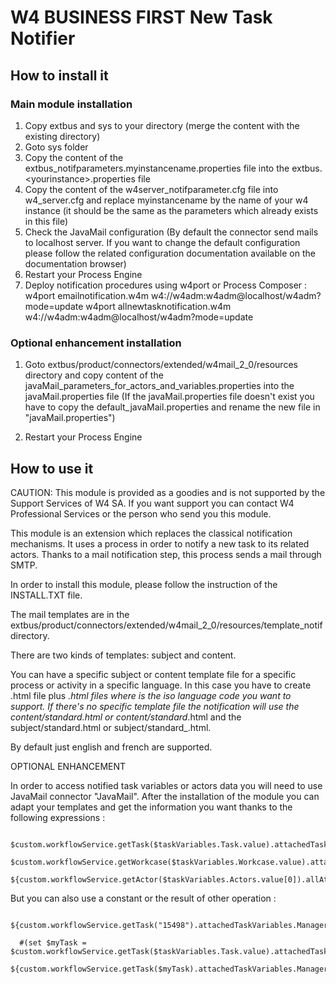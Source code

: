 # W4 BUSINESS FIRST New Task Notifier

## How to install it
### Main module installation

1. Copy extbus and sys to your <W4 home> directory (merge the content with the existing directory)
2. Goto sys folder 
  1. Copy the content of the extbus_notifparameters.myinstancename.properties file 
     into the extbus.\<yourinstance\>.properties file
  2. Copy the content of the w4server_notifparameter.cfg file into w4_server.cfg and replace myinstancename by the name of your w4 instance (it should be the same as the parameters which already exists in this file)
3. Check the JavaMail configuration (By default the connector send mails to localhost server. If you want to change the default configuration please follow the related configuration documentation available on the documentation browser)
4. Restart your Process Engine
5. Deploy notification procedures using w4port or Process Composer :
      w4port emailnotification.w4m w4://w4adm:w4adm@localhost/w4adm?mode=update
      w4port allnewtasknotification.w4m w4://w4adm:w4adm@localhost/w4adm?mode=update

### Optional enhancement installation

1. Goto extbus/product/connectors/extended/w4mail_2_0/resources directory and copy content of the javaMail_parameters_for_actors_and_variables.properties into the javaMail.properties file
  (If the javaMail.properties file doesn't exist you have to copy the default_javaMail.properties and rename the new file in "javaMail.properties")

2. Restart your Process Engine


## How to use it
CAUTION: This module is provided as a goodies and is not supported by the Support Services of W4 SA. 
If you want support you can contact W4 Professional Services or the person who send you this module.

This module is an extension which replaces the classical notification mechanisms.
It uses a process in order to notify a new task to its related actors.
Thanks to a mail notification step, this process sends a mail through SMTP.

In order to install this module, please follow the instruction of the INSTALL.TXT file.

The mail templates are in the extbus/product/connectors/extended/w4mail_2_0/resources/template_notif directory. 

There are two kinds of templates: subject and content. 

You can have a specific subject or content template file for a specific process or activity in a specific language.
In this case you have to create <Your Process>.html file plus <Your Process>_<LG>.html files where <LG> is the iso language code you want to support.
If there's no specific template file the notification will use the content/standard.html or content/standard_<LG>.html and the subject/standard.html or subject/standard_<LG>.html.

By default just english and french are supported.


OPTIONAL ENHANCEMENT

In order to access notified task variables or actors data you will need to use JavaMail connector "JavaMail".
After the installation of the module you can adapt your templates and get the information you want thanks to the following expressions : 
```
  $custom.workflowService.getTask($taskVariables.Task.value).attachedTaskVariables.MyVar.value
  $custom.workflowService.getWorkcase($taskVariables.Workcase.value).attachedWorkcaseVariables.MyVar.value
  ${custom.workflowService.getActor($taskVariables.Actors.value[0]).allAttributes.firstName
```
But you can also use a constant or the result of other operation :
```
  ${custom.workflowService.getTask("15498").attachedTaskVariables.ManagerComments.value}

  #(set $myTask = $custom.workflowService.getTask($taskVariables.Task.value).attachedTaskVariables.OVERDUE.value)
  ${custom.workflowService.getTask($myTask).attachedTaskVariables.ManagerComments.value}
```
